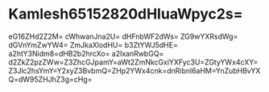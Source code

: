 # Kamlesh65152820dHluaWpyc2s=
eG16ZHd2Z2M=
cWhwanJna2U=
dHFnbWF2dWs=
ZG9wYXRsdWg=
dGVnYmZwYW4=
ZmJkaXlodHU=
b3ZtYWJ5dHE=
a2htY3Nidm8=dHB2b2hrcXo=
a2lxanRwbGQ=
d2ZkZ2pzZWw=Z3ZhcGJpamY=aWt2ZmNkcGxiYXFyc3U=ZGtyYWx4cXY=Z3Jlc2hsYmY=Y2xyZ3BvbmQ=ZHp2YWx4cnk=dnRibnl6aHM=YnZubHBvYXQ=dW95ZHJhZ3g=cHg=
